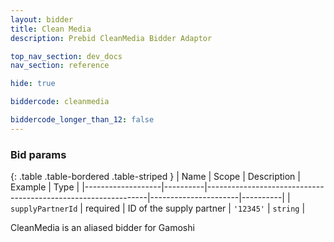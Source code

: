 ```yaml
---
layout: bidder
title: Clean Media
description: Prebid CleanMedia Bidder Adaptor

top_nav_section: dev_docs
nav_section: reference

hide: true

biddercode: cleanmedia

biddercode_longer_than_12: false
---
```


### Bid params

{: .table .table-bordered .table-striped }
| Name              | Scope    | Description                                                   | Example              | Type     |
|-------------------|----------|---------------------------------------------------------------|----------------------|----------|
| `supplyPartnerId` | required | ID of the supply partner | `'12345'`            | `string` |

CleanMedia is an aliased bidder for Gamoshi
